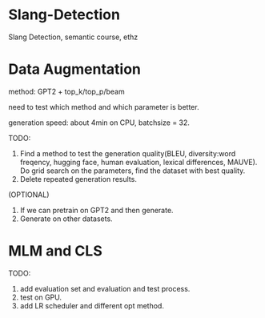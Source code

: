 # Slang-Detection
Slang Detection, semantic course, ethz

# Data Augmentation

method: GPT2 + top_k/top_p/beam

need to test which method and which parameter is better. 

generation speed: about 4min on CPU, batchsize = 32.

TODO:
1. Find a method to test the generation quality(BLEU, diversity:word freqency, hugging face, human evaluation, lexical differences, MAUVE). Do grid search on the parameters, find the dataset with best quality.
2. Delete repeated generation results.

(OPTIONAL)
1. If we can pretrain on GPT2 and then generate.
2. Generate on other datasets.


# MLM and CLS

TODO:
1. add evaluation set and evaluation and test process.
2. test on GPU.
3. add LR scheduler and different opt method.